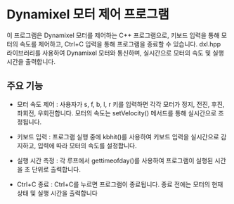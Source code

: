 # Dynamixel 모터 제어 프로그램

이 프로그램은 Dynamixel 모터를 제어하는 C++ 프로그램으로, 키보드 입력을 통해 모터의 속도를 제어하고, Ctrl+C 입력을 통해 프로그램을 종료할 수 있습니다. dxl.hpp 라이브러리를 사용하여 Dynamixel 모터와 통신하며, 실시간으로 모터의 속도 및 실행 시간을 출력합니다.

## 주요 기능

- 모터 속도 제어 :
  사용자가 s, f, b, l, r 키를 입력하면 각각 모터가 정지, 전진, 후진, 좌회전, 우회전합니다.
  모터의 속도는 setVelocity() 메서드를 통해 실시간으로 조정됩니다.
  
- 키보드 입력 :
  프로그램 실행 중에 kbhit()를 사용하여 키보드 입력을 실시간으로 감지하고, 입력에 따라 모터의 속도를 설정합니다.
  
- 실행 시간 측정 :
  각 루프에서 gettimeofday()를 사용하여 프로그램이 실행된 시간을 초 단위로 출력합니다.
  
- Ctrl+C 종료 :
  Ctrl+C를 누르면 프로그램이 종료됩니다. 종료 전에는 모터의 현재 상태 및 실행 시간을 출력합니다
